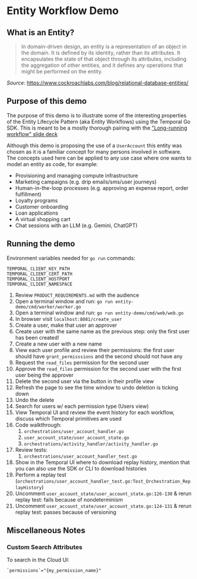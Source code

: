 # Entity Workflow Demo

## What is an Entity?
> In domain-driven design, an entity is a representation of an object 
in the domain. It is defined by its identity, rather than its attributes. 
It encapsulates the state of that object through its attributes, including 
the aggregation of other entities, and it defines any operations that might be 
performed on the entity.

*Source*: https://www.cockroachlabs.com/blog/relational-database-entities/

## Purpose of this demo
The purpose of this demo is to illustrate some of the interesting properties
of the Entity Lifecycle Pattern (aka Entity Workflows) using the Temporal Go SDK.
This is meant to be a mostly thorough pairing with the ["Long-running workflow" slide deck](
https://docs.google.com/presentation/d/1wuEwx0U2AyKpHPRtg_e7iDXyOuZ5mvAK0y0DNsLy-C0/edit?usp=sharing)


Although this demo is proposing the use of a `UserAccount` this entity was chosen 
as it is a familiar concept for many persons involved in software. The concepts
used here can be applied to any use case where one wants to model an entity as 
code, for example:

* Provisioning and managing compute infrastructure
* Marketing campaigns (e.g. drip emails/sms/user journeys)
* Human-in-the-loop processes (e.g. approving an expense report, order fulfillment)
* Loyalty programs
* Customer onboarding
* Loan applications
* A virtual shopping cart
* Chat sessions with an LLM (e.g. Gemini, ChatGPT)


## Running the demo
Environment variables needed for `go run` commands:
```
TEMPORAL_CLIENT_KEY_PATH 
TEMPORAL_CLIENT_CERT_PATH 
TEMPORAL_CLIENT_HOSTPORT
TEMPORAL_CLIENT_NAMESPACE
```
1. Review `PRODUCT_REQUIREMENTS.md` with the audience
2. Open a terminal window and run: `go run entity-demo/cmd/worker/worker.go`
3. Open a terminal window and run: `go run entity-demo/cmd/web/web.go`
4. In browser visit `localhost:8081/create_user`
5. Create a user, make that user an approver
6. Create user with the same name as the previous step: only the first user has been created!
7. Create a new user with a new name
8. View each user profile and review their permissions: the first user should have `grant_permisssions` and the second should not have any
9. Request the `read_files` permission for the second user
10. Approve the `read_files` permission for the second user with the first user being the approver
11. Delete the second user via the button in their profile view
12. Refresh the page to see the time window to undo deletion is ticking down
13. Undo the delete
14. Search for users w/ each permission type (Users view)
15. View Temporal UI and review the event history for each workflow, discuss which Temporal primitives are used
16. Code walkthrough: 
    1. `orchestrations/user_account_handler.go`
    2. `user_account_state/user_account_state.go` 
    3. `orchestrations/activity_handler/activity_handler.go`
17. Review tests:
    1. `orchestrations/user_account_handler_test.go`
18. Show in the Temporal UI where to download replay history, mention that you can also use the SDK or CLI to download histories
19. Perform a replay test (`orchestrations/user_account_handler_test.go:Test_Orchestration_ReplayHistory`)
20. Uncomment `user_account_state/user_account_state.go:126-130` & rerun replay test: fails because of nondeterminism 
21. Uncomment `user_account_state/user_account_state.go:124-131` & rerun replay test: passes because of versioning

## Miscellaneous Notes
### Custom Search Attributes

To search in the Cloud UI: 
```
`permissions`="{my_permission_name}"
```